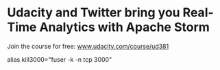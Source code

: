 Udacity and Twitter bring you Real-Time Analytics with Apache Storm
=====

Join the course for free:
www.udacity.com/course/ud381



alias kill3000="fuser -k -n tcp 3000"
